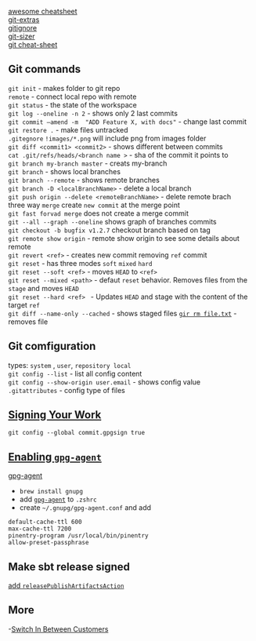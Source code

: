 
[awesome cheatsheet](https://github.com/LeCoupa/awesome-cheatsheets/blob/master/tools/git.sh)  
[git-extras](https://github.com/visionmedia/git-extras)  
[gitignore](https://gitignore.io)  
[git-sizer](https://github.com/github/git-sizer)  
[git cheat-sheet](https://gist.github.com/davfre/8313299)  
## Git commands

  `git init` - makes folder to git repo  
  `remote` - connect local repo with remote   
  `git status` - the state of the workspace   
  `git log --oneline -n 2` - shows only 2 last commits  
  `git commit –amend -m  "ADD Feature X, with docs"` - change last commit  
  `git restore .` - make files untracked    
  `.gitegnore`  `!images/*.png` will include png from images folder  
  `git diff <commit1> <commit2>` - shows different between commits  
  `cat .git/refs/heads/<branch name >` - sha of the commit it points to  
  `git branch my-branch master` - creats my-branch  
  `git branch` - shows local branches  
  `git branch --remote` - shows remote branches  
  `git branch -D <localBranchName>` - delete a local branch  
  `git push origin --delete <remoteBranchName>` - delete remote brach   
  three way `merge` create `new commit` at the merge point    
  `git fast forvad merge` does not create a merge commit  
  `git --all --graph --oneline` shows graph of branches commits    
  `git checkout -b bugfix v1.2.7` checkout branch based on tag    
  `git remote show origin` - remote show origin to see some details about remote  
  `git revert <ref>` - creates new commit removing `ref` commit   
  `git reset` - has three modes `soft` `mixed` `hard`    
  `git reset --soft <ref>` - moves `HEAD` to `<ref>`  
  `git reset --mixed <path>` - defaut `reset` behavior. Removes files from the `stage` and moves `HEAD`  
  `git reset --hard <ref> ` - Updates `HEAD` and stage with the content of the target  `ref`  
  `git diff --name-only --cached` - shows staged files
   [`gir rm file.txt`](https://stackoverflow.com/questions/2047465/how-can-i-delete-a-file-from-a-git-repository) - removes file

## Git comfiguration
  types: `system` , `user`, `repository local`  
  `git config --list` - list all config content  
  `git config --show-origin user.email` - shows config value  
  `.gitattributes` - config type of files

## [Signing Your Work](https://git-scm.com/book/en/v2/Git-Tools-Signing-Your-Work)  
  `git config --global commit.gpgsign true`   
## [Enabling `gpg-agent`](https://shameerarathnayaka.wordpress.com/2016/07/13/how-to-enable-gpg-agent-to-cache-passphrase-on-mac-os-x/)
  [gpg-agent](https://linux.die.net/man/1/gpg-agent)  
  * `brew install gnupg`  
  * add [`gpg-agent`](https://github.com/ohmyzsh/ohmyzsh/tree/master/plugins/gpg-agent) to `.zshrc`
  * create `~/.gnupg/gpg-agent.conf` and add   
  ```
  default-cache-ttl 600
  max-cache-ttl 7200
  pinentry-program /usr/local/bin/pinentry
  allow-preset-passphrase
  ```
## Make sbt release signed   
  [add `releasePublishArtifactsAction`](https://github.com/sbt/sbt-release#publishing-signed-releases)    

## More
 -[Switch In Between Customers](https://dirkbolte.medium.com/switch-in-between-customers-aa502ffd04ab)  
